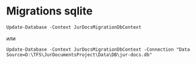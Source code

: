 ﻿# Migrations sqlite

```
Update-Database -Context JurDocsMigrationDbContext
```

или

```
Update-Database -Context JurDocsMigrationDbContext -Connection "Data Source=D:\TFS\JurDocumentsProject\Data\DB\jur-docs.db"
```
